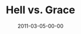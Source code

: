 ---
layout: message
category: message
series: "Heavy-Weights"
title: "Hell vs. Grace"
date: 2011-03-05-00-00
message_id: 661
audio: "http://s3.amazonaws.com/crossroads-media/media/legacy/mp3/All_I_Want_For_Christmas_01_Sanity_12-08-01_Wells.mp3"
audio-duration: "34:51"
audio: "http://s3.amazonaws.com/crossroadsaudiomessages/heavyweights04.mp3"
audio-duration: "39:50"
program: "http://s3.amazonaws.com/crossroads-media/media/legacy/documents/03_05-06_11Program.pdf"
description: "We'll be wrestling with the question of how a good God can allow people to go to hell."
video: "https://s3.amazonaws.com/crossroadsvideomessages/heavyweights04.mp4"
video-duration: "39:55"
video-image: "http://s3.amazonaws.com/crossroads-media/images/legacy/content/heavyweights04_still.jpg"
flag: "N"
---